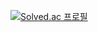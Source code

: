 [![Solved.ac
프로필](http://mazassumnida.wtf/api/v2/generate_badge?boj=chrisnpeace)](https://solved.ac/chrisnpeace)
